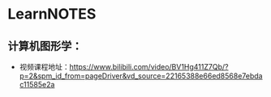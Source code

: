# LearnNOTES
## 计算机图形学：

- 视频课程地址：https://www.bilibili.com/video/BV1Hg411Z7Qb/?p=2&spm_id_from=pageDriver&vd_source=22165388e66ed8568e7ebdac11585e2a


